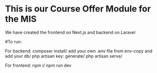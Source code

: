 # This is our Course Offer Module for the MIS

We have created the frontend on Next.js and backend on Laravel

#To run:

For backend: 
composer install/
add your own .env file from env-copy and add your db/
php artisan key: generate/
php artisan serve/

For frontend:
npm i/
npm run dev

